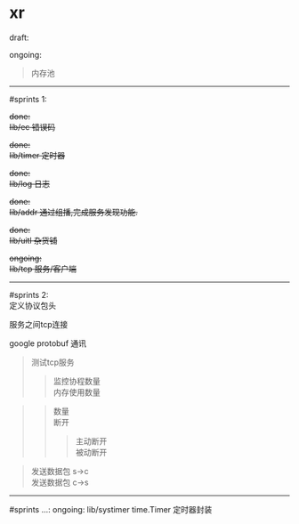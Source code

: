 # xr

draft:

ongoing:
>内存池  

---
#sprints 1:

~~done:  
lib/ec
错误码~~

~~done:  
lib/timer
定时器~~

~~done:  
lib/log
日志~~

~~done:  
lib/addr
通过组播,完成服务发现功能.~~
    
~~done:  
lib/uitl
杂货铺~~

~~ongoing:  
lib/tcp
服务/客户端~~

---
#sprints 2:  
定义协议包头  

服务之间tcp连接

google protobuf 通讯

>测试tcp服务  
>> 监控协程数量  
>> 内存使用数量  

> >数量  
> >断开
> > >主动断开  
> > >被动断开

> 发送数据包 s->c  
> 发送数据包 c->s


---
#sprints ...:
ongoing:
lib/systimer
time.Timer 定时器封装